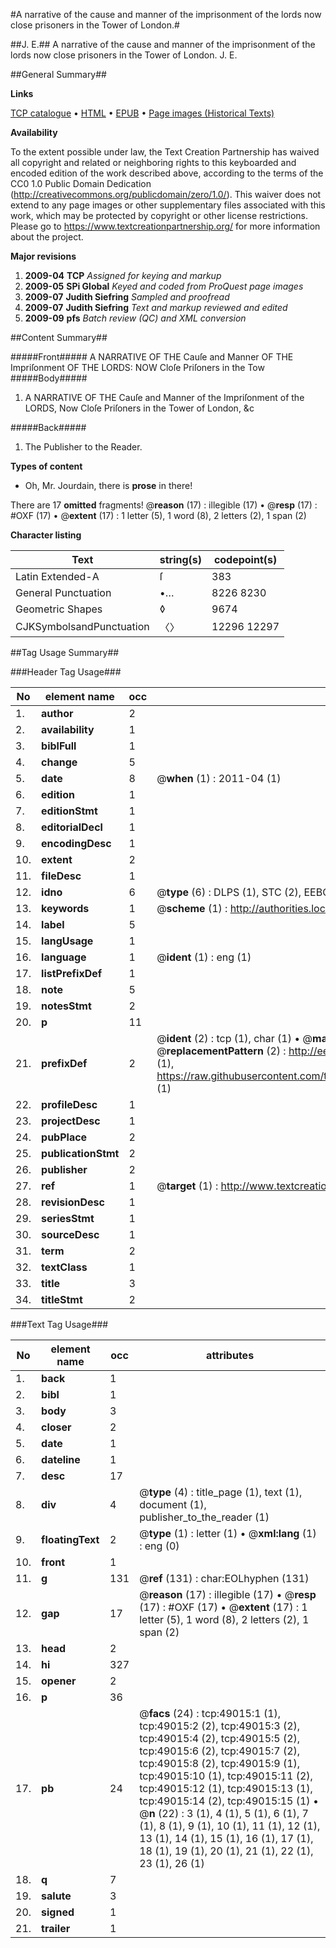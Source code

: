 #A narrative of the cause and manner of the imprisonment of the lords now close prisoners in the Tower of London.#

##J. E.##
A narrative of the cause and manner of the imprisonment of the lords now close prisoners in the Tower of London.
J. E.

##General Summary##

**Links**

[TCP catalogue](http://www.ota.ox.ac.uk/tcp/)  • 
[HTML](http://tei.it.ox.ac.uk/tcp/Texts-HTML/free/A37/A37771.html)  • 
[EPUB](http://tei.it.ox.ac.uk/tcp/Texts-EPUB/free/A37/A37771.epub) • 
[Page images (Historical Texts)](https://historicaltexts.jisc.ac.uk/eebo-11780239e)

**Availability**

To the extent possible under law, the Text Creation Partnership has waived all copyright and related or neighboring rights to this keyboarded and encoded edition of the work described above, according to the terms of the CC0 1.0 Public Domain Dedication (http://creativecommons.org/publicdomain/zero/1.0/). This waiver does not extend to any page images or other supplementary files associated with this work, which may be protected by copyright or other license restrictions. Please go to https://www.textcreationpartnership.org/ for more information about the project.

**Major revisions**

1. __2009-04__ __TCP__ *Assigned for keying and markup*
1. __2009-05__ __SPi Global__ *Keyed and coded from ProQuest page images*
1. __2009-07__ __Judith Siefring__ *Sampled and proofread*
1. __2009-07__ __Judith Siefring__ *Text and markup reviewed and edited*
1. __2009-09__ __pfs__ *Batch review (QC) and XML conversion*

##Content Summary##

#####Front#####
A NARRATIVE OF THE Cauſe and Manner OF THE Impriſonment OF THE
LORDS: NOW Cloſe Priſoners in the Tow
#####Body#####

1. A NARRATIVE OF THE Cauſe and Manner of the Impriſonment of
the LORDS, Now Cloſe Priſoners in the Tower of London, &c

#####Back#####

1. The Publisher to the Reader.

**Types of content**

  * Oh, Mr. Jourdain, there is **prose** in there!

There are 17 **omitted** fragments! 
 @__reason__ (17) : illegible (17)  •  @__resp__ (17) : #OXF (17)  •  @__extent__ (17) : 1 letter (5), 1 word (8), 2 letters (2), 1 span (2)

**Character listing**


|Text|string(s)|codepoint(s)|
|---|---|---|
|Latin Extended-A|ſ|383|
|General Punctuation|•…|8226 8230|
|Geometric Shapes|◊|9674|
|CJKSymbolsandPunctuation|〈〉|12296 12297|

##Tag Usage Summary##

###Header Tag Usage###

|No|element name|occ|attributes|
|---|---|---|---|
|1.|__author__|2||
|2.|__availability__|1||
|3.|__biblFull__|1||
|4.|__change__|5||
|5.|__date__|8| @__when__ (1) : 2011-04 (1)|
|6.|__edition__|1||
|7.|__editionStmt__|1||
|8.|__editorialDecl__|1||
|9.|__encodingDesc__|1||
|10.|__extent__|2||
|11.|__fileDesc__|1||
|12.|__idno__|6| @__type__ (6) : DLPS (1), STC (2), EEBO-CITATION (1), OCLC (1), VID (1)|
|13.|__keywords__|1| @__scheme__ (1) : http://authorities.loc.gov/ (1)|
|14.|__label__|5||
|15.|__langUsage__|1||
|16.|__language__|1| @__ident__ (1) : eng (1)|
|17.|__listPrefixDef__|1||
|18.|__note__|5||
|19.|__notesStmt__|2||
|20.|__p__|11||
|21.|__prefixDef__|2| @__ident__ (2) : tcp (1), char (1)  •  @__matchPattern__ (2) : ([0-9\-]+):([0-9IVX]+) (1), (.+) (1)  •  @__replacementPattern__ (2) : http://eebo.chadwyck.com/downloadtiff?vid=$1&page=$2 (1), https://raw.githubusercontent.com/textcreationpartnership/Texts/master/tcpchars.xml#$1 (1)|
|22.|__profileDesc__|1||
|23.|__projectDesc__|1||
|24.|__pubPlace__|2||
|25.|__publicationStmt__|2||
|26.|__publisher__|2||
|27.|__ref__|1| @__target__ (1) : http://www.textcreationpartnership.org/docs/. (1)|
|28.|__revisionDesc__|1||
|29.|__seriesStmt__|1||
|30.|__sourceDesc__|1||
|31.|__term__|2||
|32.|__textClass__|1||
|33.|__title__|3||
|34.|__titleStmt__|2||


###Text Tag Usage###

|No|element name|occ|attributes|
|---|---|---|---|
|1.|__back__|1||
|2.|__bibl__|1||
|3.|__body__|3||
|4.|__closer__|2||
|5.|__date__|1||
|6.|__dateline__|1||
|7.|__desc__|17||
|8.|__div__|4| @__type__ (4) : title_page (1), text (1), document (1), publisher_to_the_reader (1)|
|9.|__floatingText__|2| @__type__ (1) : letter (1)  •  @__xml:lang__ (1) : eng (0)|
|10.|__front__|1||
|11.|__g__|131| @__ref__ (131) : char:EOLhyphen (131)|
|12.|__gap__|17| @__reason__ (17) : illegible (17)  •  @__resp__ (17) : #OXF (17)  •  @__extent__ (17) : 1 letter (5), 1 word (8), 2 letters (2), 1 span (2)|
|13.|__head__|2||
|14.|__hi__|327||
|15.|__opener__|2||
|16.|__p__|36||
|17.|__pb__|24| @__facs__ (24) : tcp:49015:1 (1), tcp:49015:2 (2), tcp:49015:3 (2), tcp:49015:4 (2), tcp:49015:5 (2), tcp:49015:6 (2), tcp:49015:7 (2), tcp:49015:8 (2), tcp:49015:9 (1), tcp:49015:10 (1), tcp:49015:11 (2), tcp:49015:12 (1), tcp:49015:13 (1), tcp:49015:14 (2), tcp:49015:15 (1)  •  @__n__ (22) : 3 (1), 4 (1), 5 (1), 6 (1), 7 (1), 8 (1), 9 (1), 10 (1), 11 (1), 12 (1), 13 (1), 14 (1), 15 (1), 16 (1), 17 (1), 18 (1), 19 (1), 20 (1), 21 (1), 22 (1), 23 (1), 26 (1)|
|18.|__q__|7||
|19.|__salute__|3||
|20.|__signed__|1||
|21.|__trailer__|1||
